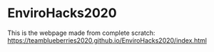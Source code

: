 # EnviroHacks2020
This is the webpage made from complete scratch:
https://teamblueberries2020.github.io/EnviroHacks2020/index.html

